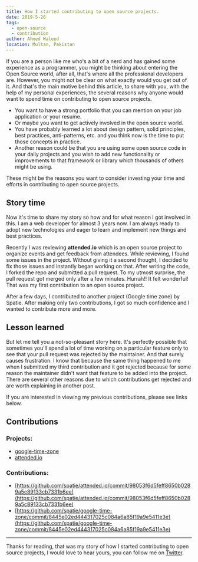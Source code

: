 ```yaml
---
title: How I started contributing to open source projects.
date: 2019-5-26
tags: 
  - open-source
  - contribution
author: Ahmed Waleed
location: Multan, Pakistan  
---
```


If you are a person like me who's a bit of a nerd and has gained some experience as a programmer, you might be thinking about entering the Open Source world, after all, that's where all the professional developers are. However, you might not be clear on what exactly would you get out of it. And that's the main motive behind this article, to share with you, with the help of my personal experiences, the several reasons why anyone would want to spend time on contributing to open source projects.

- You want to have a strong portfolio that you can mention on your job application or your resume.
- Or maybe you want to get actively involved in the open source world.
- You have probably learned a lot about design pattern, solid principles, best practices, anti-patterns, etc. and you think now is the time to put those concepts in practice.
- Another reason could be that you are using some open source code in your daily projects and you wish to add new functionality or improvements to that framework or library which thousands of others might be using.

These might be the reasons you want to consider investing your time and efforts in contributing to open source projects.

## Story time

Now it's time to share my story so how and for what reason I got involved in this. I am a web developer for almost 3 years now. I am always ready to adopt new technologies and eager to learn and implement new things and best practices. 

Recently I was reviewing **attended.io** which is an open source project to organize events and get feedback from attendees. While reviewing, I found some issues in the project. Without giving it a second thought, I decided to fix those issues and instantly began working on that. After writing the code, I forked the repo and submitted a pull request. To my utmost surprise, the pull request got merged only after a few minutes. Hurrah!! It felt wonderful! That was my first contribution to an open source project. 

After a few days, I contributed to another project (Google time zone) by Spatie. After making only two contributions, I got so much confidence and I wanted to contribute more and more. 

## Lesson learned
But let me tell you a not-so-pleasant story here. It's perfectly possible that sometimes you'll spend a lot of time working on a particular feature only to see that your pull request was rejected by the maintainer. And that surely causes frustration. I know that because the same thing happened to me when I submitted my third contribution and it got rejected because for some reason the maintainer didn't want that feature to be added into the project. There are several other reasons due to which contributions get rejected and are worth explaining in another post.


If you are interested in viewing my previous contributions, please see links below.

## Contributions

###  Projects:
- [google-time-zone](https://github.com/spatie/google-time-zone)
- [attended.io](https://github.com/spatie/attended.io)

### Contributions:
- [https://github.com/spatie/attended.io/commit/98053f6d5feff8650b0289a5c89133cb7331b6ee](https://github.com/spatie/attended.io/commit/98053f6d5feff8650b0289a5c89133cb7331b6ee)
- [https://github.com/spatie/google-time-zone/commit/8445e02ed444317025c084a6a85f19a9e5411e3e](https://github.com/spatie/google-time-zone/commit/8445e02ed444317025c084a6a85f19a9e5411e3e)

---
Thanks for reading, that was my story of how I started contributing to open source projects, I would love to hear yours, you can follow me on [Twitter](https://twitter.com/Ahmedwaleed11).